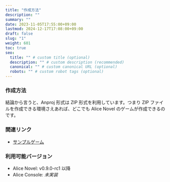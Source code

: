 ```yaml
---
title: "作成方法"
description: ""
summary: ""
date: 2023-11-05T17:55:00+09:00
lastmod: 2024-12-17T17:08:00+09:00
draft: false
slug: "1"
weight: 601
toc: true
seo:
  title: "" # custom title (optional)
  description: "" # custom description (recommended)
  canonical: "" # custom canonical URL (optional)
  robots: "" # custom robot tags (optional)
---
```


### 作成方法

結論から言うと、Anproj 形式は ZIP 形式を利用しています。つまり ZIP ファイルを作成できる環境さえあれば、どこでも Alice Novel のゲームが作成できるのです。

### 関連リンク

- [サンプルゲーム](https://github.com/AliceNovel/SampleGames)

### 利用可能バージョン

- Alice Novel: v0.9.0-rc1 以降
- Alice Console: *未実装*
